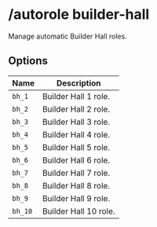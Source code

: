 # /autorole builder-hall

Manage automatic Builder Hall roles.

## Options

| Name | Description |
|------|-------------|
| `bh_1` | Builder Hall 1 role. |
| `bh_2` | Builder Hall 2 role. |
| `bh_3` | Builder Hall 3 role. |
| `bh_4` | Builder Hall 4 role. |
| `bh_5` | Builder Hall 5 role. |
| `bh_6` | Builder Hall 6 role. |
| `bh_7` | Builder Hall 7 role. |
| `bh_8` | Builder Hall 8 role. |
| `bh_9` | Builder Hall 9 role. |
| `bh_10` | Builder Hall 10 role. |


